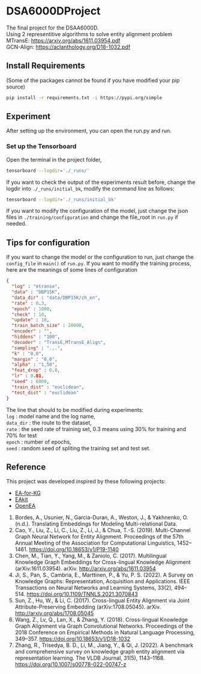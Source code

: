 # DSA6000DProject

The final project for the DSAA6000D.\
Using 2 representitive algorithms to solve entity alignment problem\
MTransE: <https://arxiv.org/abs/1611.03954.pdf>\
GCN-Align: <https://aclanthology.org/D18-1032.pdf>

## Install Requirements

(Some of the packages cannot be found if you have modified your pip source)

```bash
pip install -r requirements.txt -i https://pypi.org/simple
```

## Experiment

After setting up the environment, you can open the run.py and run.

### Set up the Tensorboard

Open the terminal in the project folder,

```bash
tensorboard --logdir='./_runs/'
```

If you want to check the output of the experiments result before, change the logdir into `./_runs/initial_bk`, modify the command line as follows:

```bash
tensorboard --logdir='./_runs/initial_bk'
```

If you want to modify the configuration of the model, just change the json files in `./training/configuration` and change the file_root in `run.py` if needed.

## Tips for configuration

If you want to change the model or the configuration to run, just change the `config_file` in `main()` of `run.py`.
If you want to modify the training process, here are the meanings of some lines of configuration

```json
{
  "log" : "mtranse",
  "data" : "DBP15K",
  "data_dir" : "data/DBP15K/zh_en",
  "rate" : 0.3,
  "epoch" : 1000,
  "check" : 10,
  "update" : 10,
  "train_batch_size" : 20000,
  "encoder" : "",
  "hiddens" : "100",
  "decoder" : "TransE,MTransE_Align",
  "sampling" : ".,.",
  "k" : "0,0",
  "margin" : "0,0",
  "alpha" : "1,50",
  "feat_drop" : 0.0,
  "lr" : 0.01,
  "seed" : 6000,
  "train_dist" : "euclidean",
  "test_dist" : "euclidean"
}
```

The line that should to be modified during experiments:\
`log` : model name and the log name,\
`data_dir` : the route to the dataset,\
`rate` : the seed rate of training set, 0.3 means using 30% for training and 70% for test\
`epoch` : number of epochs,\
`seed` : random seed of spliting the training set and test set.

## Reference

This project was developed inspired by these following projects:

- [EA-for-KG](https://github.com/ruizhang-ai/EA_for_KG)
- [EAkit](https://github.com/THU-KEG/EAkit)
- [OpenEA](https://github.com/nju-websoft/OpenEA)

1. Bordes, A., Usunier, N., Garcia-Duran, A., Weston, J., & Yakhnenko, O. (n.d.). Translating Embeddings for Modeling Multi-relational Data.
2. Cao, Y., Liu, Z., Li, C., Liu, Z., Li, J., & Chua, T.-S. (2019). Multi-Channel Graph Neural Network for Entity Alignment. Proceedings of the 57th Annual Meeting of the Association for Computational Linguistics, 1452–1461. <https://doi.org/10.18653/v1/P19-1140>
3. Chen, M., Tian, Y., Yang, M., & Zaniolo, C. (2017). Multilingual Knowledge Graph Embeddings for Cross-lingual Knowledge Alignment (arXiv:1611.03954). arXiv. <http://arxiv.org/abs/1611.03954>
4. Ji, S., Pan, S., Cambria, E., Marttinen, P., & Yu, P. S. (2022). A Survey on Knowledge Graphs: Representation, Acquisition and Applications. IEEE Transactions on Neural Networks and Learning Systems, 33(2), 494–514. <https://doi.org/10.1109/TNNLS.2021.3070843>
5. Sun, Z., Hu, W., & Li, C. (2017). Cross-lingual Entity Alignment via Joint Attribute-Preserving Embedding (arXiv:1708.05045). arXiv. <http://arxiv.org/abs/1708.05045>
6. Wang, Z., Lv, Q., Lan, X., & Zhang, Y. (2018). Cross-lingual Knowledge Graph Alignment via Graph Convolutional Networks. Proceedings of the 2018 Conference on Empirical Methods in Natural Language Processing, 349–357. <https://doi.org/10.18653/v1/D18-1032>
7. Zhang, R., Trisedya, B. D., Li, M., Jiang, Y., & Qi, J. (2022). A benchmark and comprehensive survey on knowledge graph entity alignment via representation learning. The VLDB Journal, 31(5), 1143–1168. <https://doi.org/10.1007/s00778-022-00747-z>